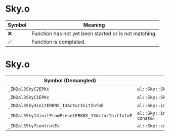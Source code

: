 # Sky.o
| Symbol | Meaning 
| ------------- | ------------- 
| :x: | Function has not yet been started or is not matching. 
| :white_check_mark: | Function is completed. 


# Sky.o
| Symbol (Demangled) | Symbol (Mangled) | Decompiled? |
| ------------- |  ------------- | ------------- |
| `_ZN2al3SkyC2EPKc` | `al::Sky::Sky(char const*)` | :white_check_mark: |
| `_ZN2al3SkyC1EPKc` | `al::Sky::Sky(char const*)` | :white_check_mark: |
| `_ZN2al3Sky4initERKNS_13ActorInitInfoE` | `al::Sky::init(al::ActorInitInfo const&)` | :white_check_mark: |
| `_ZN2al3Sky14initFromPresetERKNS_13ActorInitInfoE` | `al::Sky::initFromPreset(al::ActorInitInfo const&)` | :white_check_mark: |
| `_ZN2al3Sky7controlEv` | `al::Sky::control(void)` | :white_check_mark: |

